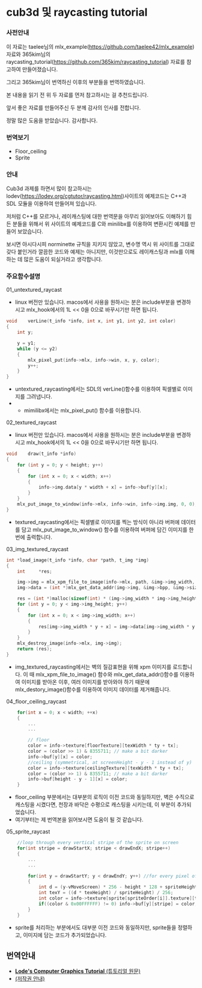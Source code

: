 # cub3d 및 raycasting tutorial

### 사전안내

이 자료는 taelee님의 mlx_example(https://github.com/taelee42/mlx_example) 자료와 365kim님의 raycasting_tutorial(https://github.com/365kim/raycasting_tutorial) 자료를 참고하여 만들어졌습니다.

그리고 365kim님이 번역하신 이후의 부분들을 번역하였습니다.

본 내용을 읽기 전 위 두 자료를 먼저 참고하시는 걸 추천드립니다.

앞서 좋은 자료를 만들어주신 두 분께 감사의 인사를 전합니다.

정말 많은 도움을 받았습니다. 감사합니다.

### 번역보기

- Floor_ceiling
- Sprite

### 안내

Cub3d 과제를 하면서 많이 참고하시는 lodev(https://lodev.org/cgtutor/raycasting.html)사이트의 예제코드는 C++과 SDL 모듈을 이용하여 만들어져 있습니다. 

저처럼 C++를 모르거나, 레이캐스팅에 대한 번역문을 아무리 읽어보아도 이해하기 힘든 분들을 위해서 위 사이트의 예제코드를 C와 minilibx를 이용하여 변환시킨 예제를 만들어 보았습니다.

보시면 아시다시피 norminette 규칙을 지키지 않았고, 변수명 역시 위 사이트를 그대로 갖다 붙인거라 깔끔한 코드와 예제는 아니지만, 이것만으로도 레이캐스팅과 mlx를 이해하는 데 많은 도움이 되실거라고 생각합니다.

### 주요함수설명

01_untextured_raycast

* linux 버전만 있습니다. macos에서 사용을 원하시는 분은 include부분을 변경하시고 mlx_hook에서의 1L << 0을 0으로 바꾸시기만 하면 됩니다.

``` C
void	verLine(t_info *info, int x, int y1, int y2, int color)
{
	int	y;

	y = y1;
	while (y <= y2)
	{
		mlx_pixel_put(info->mlx, info->win, x, y, color);
		y++;
	}
}
```
- untextured_raycasting에서는 SDL의 verLine()함수를 이용하여 픽셀별로 이미지를 그려냅니다.
- - mimilibx에서는 mlx_pixel_put() 함수를 이용합니다.

02_textured_raycast

* linux 버전만 있습니다. macos에서 사용을 원하시는 분은 include부분을 변경하시고 mlx_hook에서의 1L << 0을 0으로 바꾸시기만 하면 됩니다.

``` C
void	draw(t_info *info)
{
	for (int y = 0; y < height; y++)
	{
		for (int x = 0; x < width; x++)
		{
			info->img.data[y * width + x] = info->buf[y][x];
		}
	}
	mlx_put_image_to_window(info->mlx, info->win, info->img.img, 0, 0);
}
```
- textured_raycasting에서는 픽셀별로 이미지를 찍는 방식이 아니라 버퍼에 데이터를 담고 mlx_put_image_to_window() 함수를 이용하여 버퍼에 담긴 이미지를 한 번에 출력합니다.

03_img_textured_raycast

``` C
int	*load_image(t_info *info, char *path, t_img *img)
{
	int		*res;

	img->img = mlx_xpm_file_to_image(info->mlx, path, &img->img_width, &img->img_height);
	img->data = (int *)mlx_get_data_addr(img->img, &img->bpp, &img->size_l, &img->endian);

	res = (int *)malloc(sizeof(int) * (img->img_width * img->img_height));
	for (int y = 0; y < img->img_height; y++)
	{
		for (int x = 0; x < img->img_width; x++)
		{
			res[img->img_width * y + x] = img->data[img->img_width * y + x];
		}
	}
	mlx_destroy_image(info->mlx, img->img);
	return (res);
}
```
- img_textured_raycasting에서는 벽의 질감표현을 위해 xpm 이미지를 로드합니다. 이 때 mlx_xpm_file_to_image() 함수와 mlx_get_data_addr()함수를 이용하여 이미지를 받아온 이후, 여러 이미지를 받아와야 하기 때문에 mlx_destory_image()함수를 이용하여 이미지 데이터를 제거해줍니다.

04_floor_ceiling_raycast

``` C
	for(int x = 0; x < width; ++x)
	{
		...
		...

		// floor
		color = info->texture[floorTexture][texWidth * ty + tx];
		color = (color >> 1) & 8355711; // make a bit darker
		info->buf[y][x] = color;
		//ceiling (symmetrical, at screenHeight - y - 1 instead of y)
		color = info->texture[ceilingTexture][texWidth * ty + tx];
		color = (color >> 1) & 8355711; // make a bit darker
		info->buf[height - y - 1][x] = color;
	}
```

- floor_ceiling 부분에서는 대부분의 로직이 이전 코드와 동일하지만, 벽은 수직으로 캐스팅을 시켰다면, 천장과 바닥은 수평으로 캐스팅을 시키는데, 이 부분이 추가되었습니다.
- 여기부터는 제 번역본을 읽어보시면 도움이 될 것 같습니다.

05_sprite_raycast

``` C
	//loop through every vertical stripe of the sprite on screen
	for(int stripe = drawStartX; stripe < drawEndX; stripe++)
	{
		...
		...

		for(int y = drawStartY; y < drawEndY; y++) //for every pixel of the current stripe
		{
			int d = (y-vMoveScreen) * 256 - height * 128 + spriteHeight * 128; //256 and 128 factors to avoid floats
			int texY = ((d * texHeight) / spriteHeight) / 256;
			int color = info->texture[sprite[spriteOrder[i]].texture][texWidth * texY + texX]; //get current color from the texture
			if((color & 0x00FFFFFF) != 0) info->buf[y][stripe] = color; //paint pixel if it isn't black, black is the invisible color
		}
	}
```

- sprite를 처리하는 부분에서도 대부분 이전 코드와 동일하지만, sprite들을 정렬하고, 이미지에 담는 코드가 추가되었습니다.

## 번역안내

- [__Lode's Computer Graphics Tutorial__ (튜토리얼 원문)](https://lodev.org/cgtutor/raycasting.html)
- [(저작권 안내)](https://lodev.org/cgtutor/legal.html) 